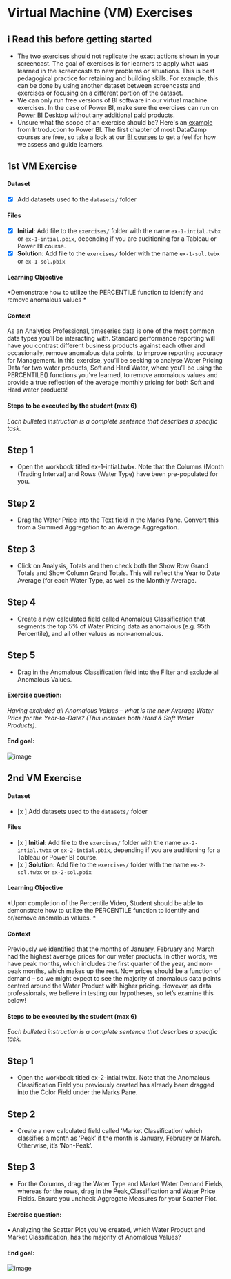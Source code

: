 # Virtual Machine (VM) Exercises

## :information_source: Read this before getting started
- The two exercises should not replicate the exact actions shown in your screencast. The goal of exercises is for learners to apply what was learned in the screencasts to new problems or situations. This is best pedagogical practice for retaining and building skills. For example, this can be done by using another dataset between screencasts and exercises or focusing on a different portion of the dataset.
- We can only run free versions of BI software in our virtual machine exercises. In the case of Power BI, make sure the exercises can run on [Power BI Desktop](https://powerbi.microsoft.com/en-us/desktop/) without any additional paid products. 
- Unsure what the scope of an exercise should be? Here's an [example](https://campus.datacamp.com/courses/introduction-to-power-bi/getting-started-with-power-bi?ex=14) from Introduction to Power BI. The first chapter of most DataCamp courses are free, so take a look at our [BI courses](https://learn.datacamp.com/courses?technologies=Tableau&technologies=Power%20BI) to get a feel for how we assess and guide learners.

## 1st VM Exercise

#### Dataset

- [x] Add datasets used to the `datasets/` folder

#### Files

- [x] **Initial**: Add file to the `exercises/`  folder with the name `ex-1-intial.twbx` or `ex-1-intial.pbix`, depending if you are auditioning for a Tableau or Power BI course.
- [x] **Solution**: Add file to the `exercises/`  folder with the name `ex-1-sol.twbx` or `ex-1-sol.pbix`

#### Learning Objective

*Demonstrate how to utilize the PERCENTILE function to identify and remove anomalous values *

#### Context

As an Analytics Professional, timeseries data is one of the most common data types you’ll be interacting with. Standard performance reporting will have you contrast different business products against each other and occasionally, remove anomalous data points, to improve reporting accuracy for Management. In this exercise, you’ll be seeking to analyse Water Pricing Data  for two water products, Soft and Hard Water, where you’ll be using the PERCENTILE() functions you’ve learned, to remove anomalous values and provide a true reflection of the average monthly pricing for both Soft and Hard water products!  

#### Steps to be executed by the student (max 6)

*Each bulleted instruction is a complete sentence that describes a specific task.*

## Step 1
-	Open the workbook titled ex-1-intial.twbx. Note that the Columns (Month (Trading Interval) and Rows (Water Type) have been pre-populated for you. 
## Step 2
-	Drag the Water Price into the Text field in the Marks Pane. Convert this from a Summed Aggregation to an Average Aggregation. 
## Step 3
-	Click on Analysis, Totals and then check both the Show Row Grand Totals and Show Column Grand Totals. This will reflect the Year to Date Average (for each Water Type, as well as the Monthly Average. 
## Step 4
-	Create a new calculated field called Anomalous Classification that segments the top 5% of Water Pricing data as anomalous (e.g. 95th Percentile), and all other values as non-anomalous. 
## Step 5
-	Drag in the Anomalous Classification field into the Filter and exclude all Anomalous Values. 


#### Exercise question:
*Having excluded all Anomalous Values – what is the new Average Water Price for the Year-to-Date? (This includes both Hard & Soft Water Products).*

#### End goal:

![image](https://user-images.githubusercontent.com/72181097/221606072-dfa48814-cc65-4948-abad-d6a404181284.png)

## 2nd VM Exercise

#### Dataset

- [x ] Add datasets used to the `datasets/` folder

#### Files

- [x ] **Initial**: Add file to the `exercises/`  folder with the name `ex-2-intial.twbx` or `ex-2-intial.pbix`, depending if you are auditioning for a Tableau or Power BI course.
- [x ] **Solution**: Add file to the `exercises/`  folder with the name `ex-2-sol.twbx` or `ex-2-sol.pbix`

#### Learning Objective

*Upon completion of the Percentile Video, Student should be able to demonstrate how to utilize the PERCENTILE function to identify and or/remove anomalous values. *

#### Context

Previously we identified that the months of January, February and March had the highest average prices for our water products. In other words, we have peak months, which includes the first quarter of the year, and non-peak months, which makes up the rest. Now prices should be a  function of demand – so we might expect to see the majority of anomalous data points centred around the Water Product with higher pricing. However, as data professionals, we believe in testing our hypotheses, so let’s examine this below!

#### Steps to be executed by the student (max 6)

*Each bulleted instruction is a complete sentence that describes a specific task.*

## Step 1
-	Open the workbook titled ex-2-intial.twbx. Note that the Anomalous Classification Field you previously created has already been dragged into the Color Field under the Marks Pane.
## Step 2
-	Create a new calculated field called ‘Market Classification’ which classifies a month as ‘Peak’ if the month is January, February or March. Otherwise, it’s ‘Non-Peak’. 
## Step 3
-	For the Columns, drag the Water Type and Market Water Demand Fields, whereas for the rows, drag in the Peak_Classification and Water Price Fields. Ensure you uncheck Aggregate Measures for your Scatter Plot.

#### Exercise question:
•	Analyzing the Scatter Plot you’ve created, which Water Product and Market Classification, has the majority of Anomalous Values? 

#### End goal:

![image](https://user-images.githubusercontent.com/72181097/221604910-bec8dac6-2044-4925-aae6-c8baf6337e07.png)


